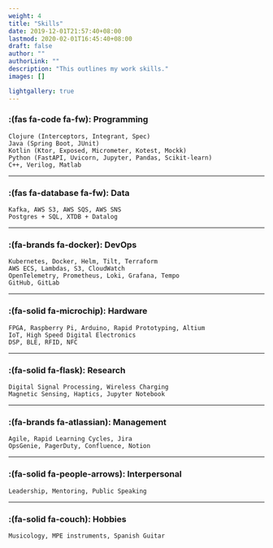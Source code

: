 ```yaml
---
weight: 4
title: "Skills"
date: 2019-12-01T21:57:40+08:00
lastmod: 2020-02-01T16:45:40+08:00
draft: false
author: ""
authorLink: ""
description: "This outlines my work skills."
images: []

lightgallery: true
---
```


### :(fas fa-code fa-fw): Programming
    Clojure (Interceptors, Integrant, Spec)
    Java (Spring Boot, JUnit)
    Kotlin (Ktor, Exposed, Micrometer, Kotest, Mockk)
    Python (FastAPI, Uvicorn, Jupyter, Pandas, Scikit-learn)
    C++, Verilog, Matlab
---
### :(fas fa-database fa-fw): Data
    Kafka, AWS S3, AWS SQS, AWS SNS
    Postgres + SQL, XTDB + Datalog

---
### :(fa-brands fa-docker): DevOps
    Kubernetes, Docker, Helm, Tilt, Terraform
    AWS ECS, Lambdas, S3, CloudWatch
    OpenTelemetry, Prometheus, Loki, Grafana, Tempo 
    GitHub, GitLab

---
### :(fa-solid fa-microchip): Hardware
    FPGA, Raspberry Pi, Arduino, Rapid Prototyping, Altium
    IoT, High Speed Digital Electronics
    DSP, BLE, RFID, NFC

---
### :(fa-solid fa-flask): Research
    Digital Signal Processing, Wireless Charging
    Magnetic Sensing, Haptics, Jupyter Notebook
---
### :(fa-brands fa-atlassian): Management
    Agile, Rapid Learning Cycles, Jira
    OpsGenie, PagerDuty, Confluence, Notion

---
### :(fa-solid fa-people-arrows): Interpersonal
    Leadership, Mentoring, Public Speaking

---
### :(fa-solid fa-couch): Hobbies
    Musicology, MPE instruments, Spanish Guitar


